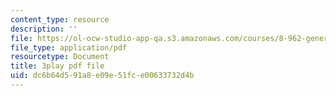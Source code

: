 ```yaml
---
content_type: resource
description: ''
file: https://ol-ocw-studio-app-qa.s3.amazonaws.com/courses/8-962-general-relativity-spring-2020/dc6b64d591a8e09e51fce00633732d4b_OOmZkNa72t4.pdf
file_type: application/pdf
resourcetype: Document
title: 3play pdf file
uid: dc6b64d5-91a8-e09e-51fc-e00633732d4b
---
```

